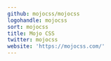 ```yaml
---
github: mojocss/mojocss
logohandle: mojocss
sort: mojocss
title: Mojo CSS
twitter: mojocss
website: 'https://mojocss.com/'
---
```

